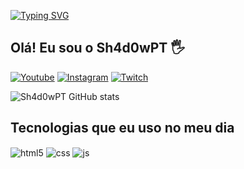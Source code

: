 
[![Typing SVG](https://readme-typing-svg.demolab.com?font=Fira+Code&weight=600&pause=1000&color=FF3535&width=435&lines=By+Sh4d0wPT)](https://git.io/typing-svg)


## Olá! Eu sou o Sh4d0wPT 🖐️


[![Youtube](https://img.shields.io/badge/YouTube-FF0000?style=for-the-badge&logo=youtube&logoColor=white)](https://www.youtube.com/channel/UCb4WKlx8uKgy8Vy_gewQZ9A)
[![Instagram](https://img.shields.io/badge/Instagram-E4405F?style=for-the-badge&logo=instagram&logoColor=white)](https://instagram.com/tomaspt25)
[![Twitch](https://img.shields.io/badge/Twitch-9146FF?style=for-the-badge&logo=twitch&logoColor=white)](https://www.twitch.tv/sh4d0wptt)

![Sh4d0wPT GitHub stats](https://github-readme-stats.vercel.app/api?username=sh4d0wpt&show_icons=true&theme=radical)

## Tecnologias que eu uso no meu dia

<div style="display: inline_block">
  <img align="center" alt="html5" src="https://img.shields.io/badge/HTML5-E34F26?style=for-the-badge&logo=html5&logoColor=white" />
  <img align="center" alt="css" src="https://img.shields.io/badge/CSS3-1572B6?style=for-the-badge&logo=css3&logoColor=white" />
  <img align="center" alt="js" src="https://img.shields.io/badge/JavaScript-F7DF1E?style=for-the-badge&logo=javascript&logoColor=black" /
  <img align="center" alt="nodejs" src="https://img.shields.io/badge/Node.js-43853D?style=for-the-badge&logo=node.js&logoColor=white" />
</div><br/>
